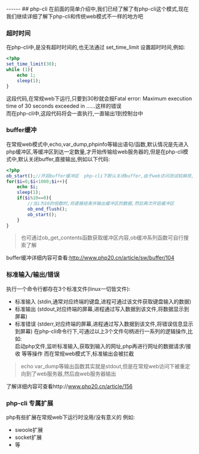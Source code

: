 <head>
     <title>EasySwoole 入门教程|swoole 入门教程|php运行模式|phpCli|php命令行模式</title>
     <meta name="keywords" content="EasySwoole 入门教程|swoole 入门教程|php运行模式|phpCli|php命令行模式"/>
     <meta name="description" content="EasySwoole 入门教程|swoole 入门教程|php运行模式|phpCli|php命令行模式"/>
</head>
---<head>---
## php-cli
在前面的简单介绍中,我们已经了解了有php-cli这个模式,现在我们继续详细了解下php-cli和传统web模式不一样的地方吧  

### 超时时间  
在php-cli中,是没有超时时间的,也无法通过  set_time_limit 设置超时时间,例如:  

```php
<?php
set_time_limit(30);
while (1){
    echo 1;
    sleep(1);
}
```
这段代码,在常规web下运行,只要到30秒就会报Fatal error: Maximum execution time of 30 seconds exceeded in ......这样的错误  
而在php-cli中,这段代码将会一直执行,一直输出1到控制台中

### buffer缓冲 
在常规web模式中,echo,var_dump,phpinfo等输出语句/函数,默认情况是先进入php缓冲区,等缓冲区到达一定数量,才开始传输给web服务器的,但是在php-cli模式中,默认关闭buffer,直接输出,例如以下代码:  
```php
<?php
ob_start();//开启buffer缓冲区  php-cli下默认关闭buffer,由于web访问测试较麻烦,该段代码只为了查看以及测试缓冲区的作用,在web模式下,默认开启,无需手动开启,可自行配置
for($i=0;$i<1000;$i++){
    echo $i;
    sleep(1);
    if($i%10==0){
        //当i为10的倍数时,将直接结束并输出缓冲区的数据,然后再次开启缓冲区
        ob_end_flush();
        ob_start();
    }
}
```
>也可通过ob_get_contents函数获取缓冲区内容,ob缓冲系列函数可自行搜索了解  

buffer缓冲详细内容可查看:http://www.php20.cn/article/sw/buffer/104 
### 标准输入/输出/错误  
执行一个命令行都存在3个标准文件(linux一切皆文件): 
 * 标准输入 (stdin,通常对应终端的键盘,进程可通过该文件获取键盘输入的数据)
 * 标准输出 (stdout,对应终端的屏幕,进程通过写入数据到该文件,将数据显示到屏幕)
 * 标准错误 (stderr,对应终端的屏幕,进程通过写入数据到该文件,将错误信息显示到屏幕)
在php-cli命令行下,可通过以上3个文件句柄进行一系列的逻辑操作,比如:  
 启动php文件,监听标准输入,获取到输入的网址,php再进行网址的数据请求/接收 等等操作
而在常规web模式下,标准输出会被拦截 
>echo var_dump等输出函数其实就是stdout,但是在常规web访问下被重定向到了web服务器,然后由web服务器输出

了解详细内容可查看http://www.php20.cn/article/156
 

### php-cli 专属扩展
php有些扩展在常规web下运行时没用/没有意义的 例如: 
 * swoole扩展
 * socket扩展
 * 等




